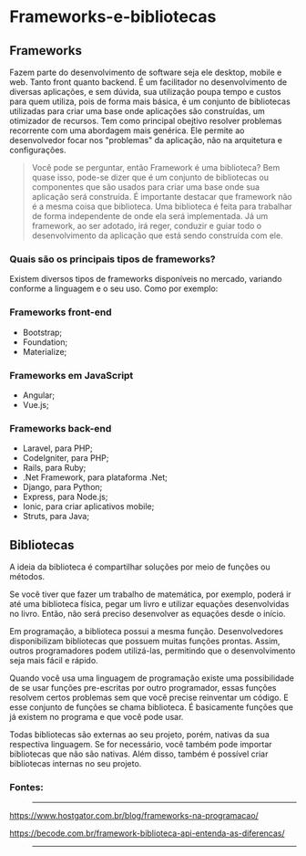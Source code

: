 # Frameworks-e-bibliotecas

## Frameworks

Fazem parte do desenvolvimento de software seja ele desktop, mobile e web. Tanto front quanto backend.
É um facilitador no desenvolvimento de diversas aplicações, e sem dúvida, sua utilização poupa tempo e custos para quem utiliza, pois de forma mais básica, é um conjunto de bibliotecas utilizadas para criar uma base onde aplicações são construídas, um otimizador de recursos. Tem como principal obejtivo resolver problemas recorrente com uma abordagem mais genérica. Ele permite ao desenvolvedor focar nos "problemas" da aplicação, não na arquitetura e configurações.

> Você pode se perguntar, então Framework é uma biblioteca? Bem quase isso, pode-se dizer que é um conjunto de bibliotecas ou componentes que são usados para criar uma base onde sua aplicação será construída. 
É importante destacar que framework não é a mesma coisa que biblioteca. Uma biblioteca é feita para trabalhar de forma independente de onde ela será implementada. Já um framework, ao ser adotado, irá reger, conduzir e guiar todo o desenvolvimento da aplicação que está sendo construída com ele.

### Quais são os principais tipos de frameworks?

Existem diversos tipos de frameworks disponíveis no mercado, variando conforme a linguagem e o seu uso. Como por exemplo:

### Frameworks front-end
- Bootstrap;
- Foundation;
- Materialize;

### Frameworks em JavaScript
* Angular;
* Vue.js;

### Frameworks back-end
- Laravel, para PHP;
-  CodeIgniter, para PHP;
- Rails, para Ruby;
- .Net Framework, para plataforma .Net;
- Django, para Python;
- Express, para Node.js;
- Ionic, para criar aplicativos mobile;
- Struts, para Java;

## Bibliotecas

 A ideia da biblioteca é compartilhar soluções por meio de funções ou métodos.

Se você tiver que fazer um trabalho de matemática, por exemplo, poderá ir até uma biblioteca física, pegar um livro e utilizar equações desenvolvidas no livro. Então, não será preciso desenvolver as equações desde o início. 

Em programação, a biblioteca possui a mesma função. Desenvolvedores disponibilizam bibliotecas que possuem muitas funções prontas. Assim, outros programadores podem utilizá-las, permitindo que o desenvolvimento seja mais fácil e rápido.

Quando você usa uma linguagem de programação existe uma possibilidade de se usar funções pre-escritas por outro programador, essas funções resolvem certos problemas sem que você precise reinventar um código. E esse conjunto de funções se chama biblioteca. É basicamente funções que já existem no programa e que você pode usar.

 Todas bibliotecas são externas ao seu projeto, porém, nativas da sua respectiva linguagem. Se for necessário, você também pode importar bibliotecas que não são nativas. Além disso, também é possível criar bibliotecas internas no seu projeto.


### Fontes:

> ---
 https://www.hostgator.com.br/blog/frameworks-na-programacao/ 

https://becode.com.br/framework-biblioteca-api-entenda-as-diferencas/

> ----